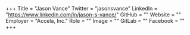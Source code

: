 +++
Title = "Jason Vance"
Twitter = "jasonsvance"
LinkedIn = "https://www.linkedin.com/in/jason-s-vance/"
GitHub = ""
Website = ""
Employer = "Accela, Inc."
Role = ""
Image = ""
GitLab = ""
Facebook = ""
+++
